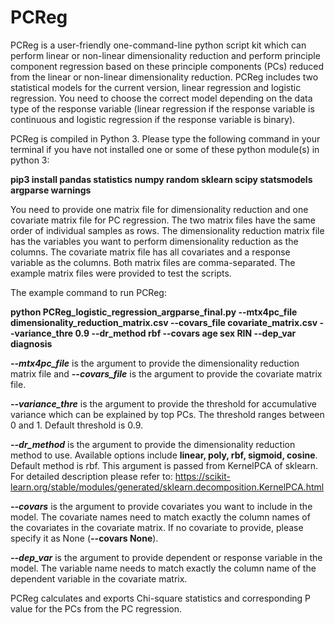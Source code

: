 # PCReg

PCReg is a user-friendly one-command-line python script kit which can perform linear or non-linear dimensionality reduction and perform principle component regression based on these principle components (PCs) reduced from the linear or non-linear dimensionality reduction. PCReg includes two statistical models for the current version, linear regression and logistic regression. You need to choose the correct model depending on the data type of the response variable (linear regression if the response variable is continuous and logistic regression if the response variable is binary).

PCReg is compiled in Python 3. Please type the following command in your terminal if you have not installed one or some of these python module(s) in python 3:

**pip3 install pandas statistics numpy random sklearn scipy statsmodels argparse warnings**

You need to provide one matrix file for dimensionality reduction and one covariate matrix file for PC regression. The two matrix files have the same order of individual samples as rows. The dimensionality reduction matrix file has the variables you want to perform dimensionality reduction as the columns. The covariate matrix file has all covariates and a response variable as the columns. Both matrix files are comma-separated. The example matrix files were provided to test the scripts.

The example command to run PCReg:

**python PCReg_logistic_regression_argparse_final.py --mtx4pc_file dimensionality_reduction_matrix.csv --covars_file covariate_matrix.csv --variance_thre 0.9 --dr_method rbf --covars age sex RIN --dep_var diagnosis**

***--mtx4pc_file*** is the argument to provide the dimensionality reduction matrix file and ***--covars_file*** is the argument to provide the covariate matrix file.

***--variance_thre*** is the argument to provide the threshold for accumulative variance which can be explained by top PCs. The threshold ranges between 0 and 1. Default threshold is 0.9.

***--dr_method*** is the argument to provide the dimensionality reduction method to use. Available options include **linear, poly, rbf, sigmoid, cosine**. Default method is rbf. This argument is passed from KernelPCA of sklearn. For detailed description please refer to: https://scikit-learn.org/stable/modules/generated/sklearn.decomposition.KernelPCA.html

***--covars*** is the argument to provide covariates you want to include in the model. The covariate names need to match exactly the column names of the covariates in the covariate matrix. If no covariate to provide, please specify it as None (**--covars None**).

***--dep_var*** is the argument to provide dependent or response variable in the model. The variable name needs to match exactly the column name of the dependent variable in the covariate matrix.

PCReg calculates and exports Chi-square statistics and corresponding P value for the PCs from the PC regression.
